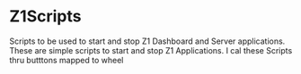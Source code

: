 # Z1Scripts
Scripts to be used to start and stop Z1 Dashboard and Server applications.
These are simple scripts to start and stop Z1 Applications.
I cal these Scripts thru butttons mapped to wheel
